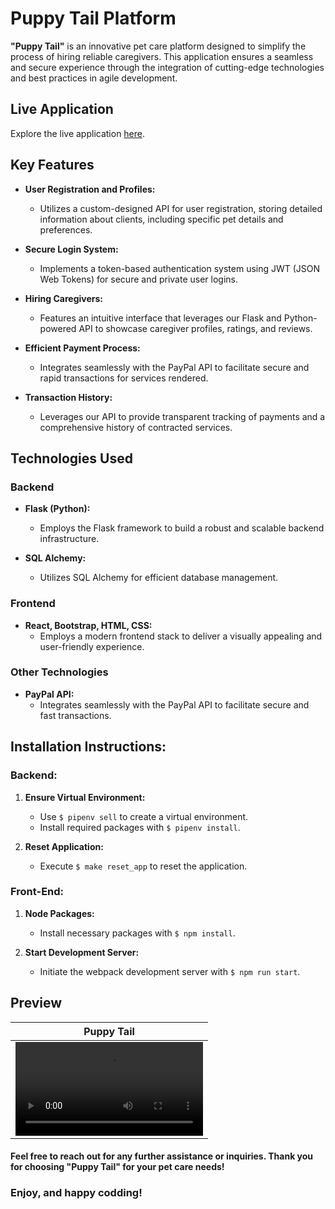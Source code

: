 # Puppy Tail Platform

**"Puppy Tail"** is an innovative pet care platform designed to simplify the process of hiring reliable caregivers. This application ensures a seamless and secure experience through the integration of cutting-edge technologies and best practices in agile development.

## Live Application

Explore the live application [here](https://puppy-tail.angeles.rocks/).

## Key Features

- **User Registration and Profiles:**

  - Utilizes a custom-designed API for user registration, storing detailed information about clients, including specific pet details and preferences.

- **Secure Login System:**

  - Implements a token-based authentication system using JWT (JSON Web Tokens) for secure and private user logins.

- **Hiring Caregivers:**

  - Features an intuitive interface that leverages our Flask and Python-powered API to showcase caregiver profiles, ratings, and reviews.

- **Efficient Payment Process:**

  - Integrates seamlessly with the PayPal API to facilitate secure and rapid transactions for services rendered.

- **Transaction History:**
  - Leverages our API to provide transparent tracking of payments and a comprehensive history of contracted services.

## Technologies Used

### Backend

- **Flask (Python):**

  - Employs the Flask framework to build a robust and scalable backend infrastructure.

- **SQL Alchemy:**
  - Utilizes SQL Alchemy for efficient database management.

### Frontend

- **React, Bootstrap, HTML, CSS:**
  - Employs a modern frontend stack to deliver a visually appealing and user-friendly experience.

### Other Technologies

- **PayPal API:**
  - Integrates seamlessly with the PayPal API to facilitate secure and fast transactions.

## Installation Instructions:

### Backend:

1. **Ensure Virtual Environment:**

   - Use `$ pipenv sell` to create a virtual environment.
   - Install required packages with `$ pipenv install`.

2. **Reset Application:**
   - Execute `$ make reset_app` to reset the application.

### Front-End:

1. **Node Packages:**

   - Install necessary packages with `$ npm install`.

2. **Start Development Server:**
   - Initiate the webpack development server with `$ npm run start`.

## Preview

<!-- ![Puppy Tail](./src/front/img/converter-unit.mp4) -->

| Puppy Tail                                       |
| ------------------------------------------------ |
| <video src="./src/front/img/converter-unit.mp4"> |

#### Feel free to reach out for any further assistance or inquiries. Thank you for choosing "Puppy Tail" for your pet care needs!

### Enjoy, and happy codding!
